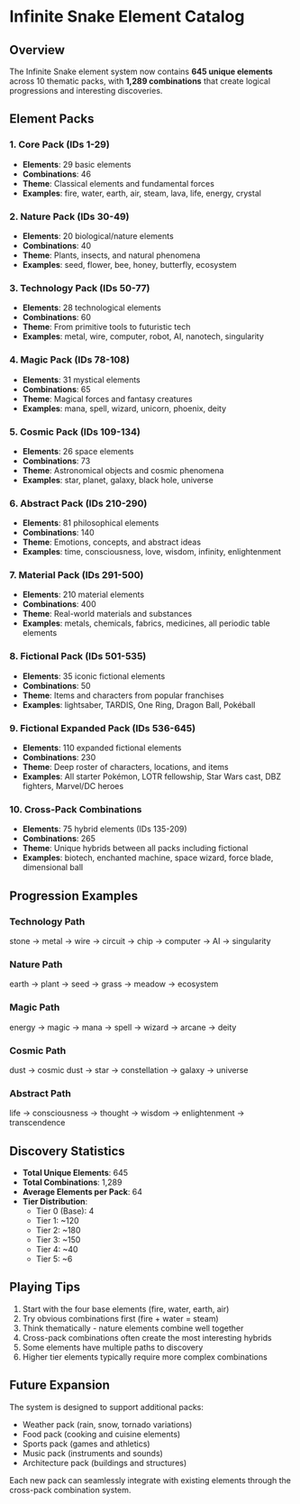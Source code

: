 # Infinite Snake Element Catalog

## Overview
The Infinite Snake element system now contains **645 unique elements** across 10 thematic packs, with **1,289 combinations** that create logical progressions and interesting discoveries.

## Element Packs

### 1. Core Pack (IDs 1-29)
- **Elements**: 29 basic elements
- **Combinations**: 46
- **Theme**: Classical elements and fundamental forces
- **Examples**: fire, water, earth, air, steam, lava, life, energy, crystal

### 2. Nature Pack (IDs 30-49)
- **Elements**: 20 biological/nature elements
- **Combinations**: 40
- **Theme**: Plants, insects, and natural phenomena
- **Examples**: seed, flower, bee, honey, butterfly, ecosystem

### 3. Technology Pack (IDs 50-77)
- **Elements**: 28 technological elements
- **Combinations**: 60
- **Theme**: From primitive tools to futuristic tech
- **Examples**: metal, wire, computer, robot, AI, nanotech, singularity

### 4. Magic Pack (IDs 78-108)
- **Elements**: 31 mystical elements
- **Combinations**: 65
- **Theme**: Magical forces and fantasy creatures
- **Examples**: mana, spell, wizard, unicorn, phoenix, deity

### 5. Cosmic Pack (IDs 109-134)
- **Elements**: 26 space elements
- **Combinations**: 73
- **Theme**: Astronomical objects and cosmic phenomena
- **Examples**: star, planet, galaxy, black hole, universe

### 6. Abstract Pack (IDs 210-290)
- **Elements**: 81 philosophical elements
- **Combinations**: 140
- **Theme**: Emotions, concepts, and abstract ideas
- **Examples**: time, consciousness, love, wisdom, infinity, enlightenment

### 7. Material Pack (IDs 291-500)
- **Elements**: 210 material elements
- **Combinations**: 400
- **Theme**: Real-world materials and substances
- **Examples**: metals, chemicals, fabrics, medicines, all periodic table elements

### 8. Fictional Pack (IDs 501-535)
- **Elements**: 35 iconic fictional elements
- **Combinations**: 50
- **Theme**: Items and characters from popular franchises
- **Examples**: lightsaber, TARDIS, One Ring, Dragon Ball, Pokéball

### 9. Fictional Expanded Pack (IDs 536-645)
- **Elements**: 110 expanded fictional elements
- **Combinations**: 230
- **Theme**: Deep roster of characters, locations, and items
- **Examples**: All starter Pokémon, LOTR fellowship, Star Wars cast, DBZ fighters, Marvel/DC heroes

### 10. Cross-Pack Combinations
- **Elements**: 75 hybrid elements (IDs 135-209)
- **Combinations**: 265
- **Theme**: Unique hybrids between all packs including fictional
- **Examples**: biotech, enchanted machine, space wizard, force blade, dimensional ball

## Progression Examples

### Technology Path
stone → metal → wire → circuit → chip → computer → AI → singularity

### Nature Path
earth → plant → seed → grass → meadow → ecosystem

### Magic Path
energy → magic → mana → spell → wizard → arcane → deity

### Cosmic Path
dust → cosmic dust → star → constellation → galaxy → universe

### Abstract Path
life → consciousness → thought → wisdom → enlightenment → transcendence

## Discovery Statistics
- **Total Unique Elements**: 645
- **Total Combinations**: 1,289
- **Average Elements per Pack**: 64
- **Tier Distribution**:
  - Tier 0 (Base): 4
  - Tier 1: ~120
  - Tier 2: ~180
  - Tier 3: ~150
  - Tier 4: ~40
  - Tier 5: ~6

## Playing Tips
1. Start with the four base elements (fire, water, earth, air)
2. Try obvious combinations first (fire + water = steam)
3. Think thematically - nature elements combine well together
4. Cross-pack combinations often create the most interesting hybrids
5. Some elements have multiple paths to discovery
6. Higher tier elements typically require more complex combinations

## Future Expansion
The system is designed to support additional packs:
- Weather pack (rain, snow, tornado variations)
- Food pack (cooking and cuisine elements)
- Sports pack (games and athletics)
- Music pack (instruments and sounds)
- Architecture pack (buildings and structures)

Each new pack can seamlessly integrate with existing elements through the cross-pack combination system.